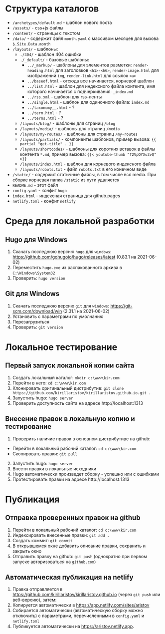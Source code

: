 # Структура каталогов

* `/archetypes/default.md` - шаблон нового поста
* `/assets/` - сss+js файлы
* `/content/` - страницы с текстом
* `/data/` - содержит файл `month.yaml` с массивом месяцев для вызова `$.Site.Data.month`
* `/layouts/` - шаблоны:
  * `./404/` - шаблон 404 ошибки
  * `./_default/` - базовые шаблоны:
    * `../_markup/` - шаблоны для элементов разметки: `render-heading.html` для заголовков `<h1>-<h6>`, `render-image.html` для изображений `img`, `render-link.html` для ссылок `<a>`
    * `../baseof.html` - отсюда все начинается, корневой шаблон
    * `../list.html` - шаблон для индексного файла контента, имя которого начинается с подчеркивания: `_index.md`
    * `../rss.xml` - шаблон для rss-ленты
    * `../single.html` - шаблон для одиночного файла: `index.md`
    * `../taxonomy__.html` - ?
    * `../term.html` - ?
    * `../terms.html` - ?
  * `/layouts/blog/` - шаблоны для страниц `/blog`
  * `/layouts/media/` - шаблоны для страниц `/media`
  * `/layouts/my-routes/` - шаблоны для страниц `/my-routes`
  * `/layouts/partials/` - компоненты шаблонов, пример вызова: `{{ partial "get-title" . }}`
  * `/layouts/shortcodes/` - шаблоны для коротких вставок в файлы контента `*.md`, пример вызова: `{{< youtube-thumb "T2VpOYXu3vQ" >}}`
  * `/layouts/index.html` - шаблон для корневого индексного файла
  * `/layouts/robots.txt` - файл `robots.txt` в его конечном виде
* `/static/` - содержит статичные файлы, в том числе вся media. При сборке корневая папка `/static` из пути удаляется
* `README.md` - этот файл
* `config.yaml` - конфиг `hugo`
* `index.html` - индексная страница для github.pages
* `netlify.toml` - конфиг `netlify`


# Среда для локальной разработки

## Hugo для Windows

1. Скачать последнюю версию `hugo` для `windows`: https://github.com/gohugoio/hugo/releases/latest (0.83.1 на 2021-06-02)
2. Переместить `hugo.exe` из распакованного архива в `C:\Windows\System32`
3. Проверить: `hugo version`

## Git для Windows

1. Скачать последнюю версию `git` для `windows`: https://git-scm.com/download/win (2.31.1 на 2021-06-02)
2. Установить с параметрами по умолчанию
3. Перезагрузиться
4. Проверить: `git version`


# Локальное тестирование

## Первый запуск локальной копии сайта

1. Создать локальный каталог: `mkdir c:\www\kir.com`
2. Перейти в него: `cd c:\www\kir.com`
3. Клонировать оригинальный дистрибутив: `git clone https://github.com/kirillaristov/kirillaristov.github.io.git .`
4. Запустить hugo: `hugo server`
5. Проверить доступность сайта на адресе http://localhost:1313

## Внесение правок в локальную копию и тестирование

1. Проверить наличие правок в основном дистрибутиве на github:
  * Перейти в локальный рабочий каталог: `cd c:\www\kir.com`
  * Скопировать правки: `git pull`
2. Запустить hugo: `hugo server`
3. Внести правки в локальные исходники
4. Hugo автоматически произведет сборку - успешно или с ошибками
5. Протестировать правки на адресе http://localhost:1313


#  Публикация

## Отправка проверенных правок на github

1. Перейти в локальный рабочий каталог: `cd c:\www\kir.com`
2. Индексировать внесенные правки: `git add .`
3. Создать коммит: `git commit`
4. В открывшемся окне добавить описание правки, сохранить и закрыть окно
5. Отправить правку на github: `git push` (однократно при первом запуске авторизоваться на `github.com`)

## Автоматическая публикация на netlify

1. Правка отправляется в https://github.com/kirillaristov/kirillaristov.github.io (через `git push` или веб-версию), затем:
2. Копируется автоматически в https://app.netlify.com/sites/aristov
3. Собирается автоматически (автоматическую сборку можно отключить) с параметрами, перечисленными в `config.yaml` и `netlify.toml`
4. Публикуется автоматически на https://aristov.netlify.app.
